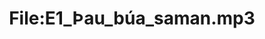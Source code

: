 ---
title: File:E1_Þau_búa_saman.mp3
recording of: Þau búa saman.
reading speed: slow
speaker: E
license: CC0
---